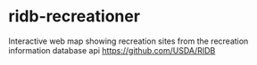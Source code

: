 # ridb-recreationer
Interactive web map showing recreation sites from the recreation information database api
https://github.com/USDA/RIDB
